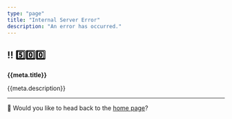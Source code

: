 ```yaml
---
type: "page"
title: "Internal Server Error"
description: "An error has occurred."
---
```


## :bangbang: :five::zero::zero:

**{{meta.title}}**

{{meta.description}}

---

:door: Would you like to head back to the [home page](/)?
